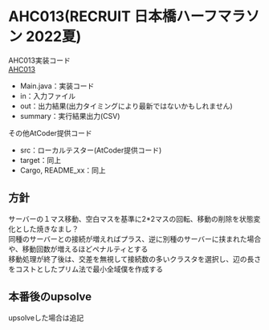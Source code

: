 # AHC013(RECRUIT 日本橋ハーフマラソン 2022夏)
AHC013実装コード  
[AHC013](https://atcoder.jp/contests/ahc013)

- Main.java：実装コード
- in：入力ファイル
- out：出力結果(出力タイミングにより最新ではないかもしれません)
- summary：実行結果出力(CSV)

その他AtCoder提供コード
- src：ローカルテスター(AtCoder提供コード)
- target：同上
- Cargo, README_xx：同上


## 方針
サーバーの１マス移動、空白マスを基準に2*2マスの回転、移動の削除を状態変化とした焼きなまし？  
同種のサーバーとの接続が増えればプラス、逆に別種のサーバーに挟まれた場合や、移動回数が増えるほどペナルティとする  
移動処理が終了後は、交差を無視して接続数の多いクラスタを選択し、辺の長さをコストとしたプリム法で最小全域僕を作成する  

## 本番後のupsolve
upsolveした場合は追記




